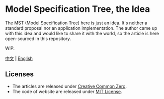 # Model Specification Tree, the Idea

The MST (Model Specification Tree) here is just an idea.
It's neither a standard proposal nor an application implementation.
The author came up with this idea and would like to share it with the world,
so the article is here open-sourced in this repository.

WIP.

[中文](./content/zh.md) |
[English](./content/en.md)

## Licenses

- The articles are released under [Creative Common Zero](./LICENSE).
- The code of website are released under [MIT License](./LICENSE-mit).
